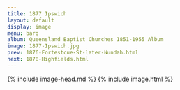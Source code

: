 ```yaml
---
title: 1877 Ipswich
layout: default
display: image
menu: barq
album: Queensland Baptist Churches 1851-1955 Album
image: 1877-Ipswich.jpg
prev: 1876-Fortestcue-St-later-Nundah.html
next: 1878-Highfields.html
---
```

{% include image-head.md %}
{% include image.html %}